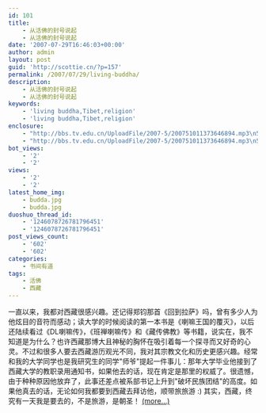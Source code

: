 ```yaml
---
id: 101
title:
    - 从活佛的封号说起
    - 从活佛的封号说起
date: '2007-07-29T16:46:03+00:00'
author: admin
layout: post
guid: 'http://scottie.cn/?p=157'
permalink: /2007/07/29/living-buddha/
description:
    - 从活佛的封号说起
    - 从活佛的封号说起
keywords:
    - 'living buddha,Tibet,religion'
    - 'living buddha,Tibet,religion'
enclosure:
    - "http://bbs.tv.edu.cn/UploadFile/2007-5/200751011373646894.mp3\n5721367\naudio/mpeg"
    - "http://bbs.tv.edu.cn/UploadFile/2007-5/200751011373646894.mp3\n5721367\naudio/mpeg"
bot_views:
    - '2'
    - '2'
views:
    - '2'
    - '2'
latest_home_img:
    - budda.jpg
    - budda.jpg
duoshuo_thread_id:
    - '1246078726781796451'
    - '1246078726781796451'
post_views_count:
    - '602'
    - '602'
categories:
    - 书间有道
tags:
    - 活佛
    - 西藏
---
```


一直以来，我都对西藏很感兴趣。还记得郑钧那首《回到拉萨》吗，曾有多少人为他炫目的音符而感动；读大学的时候阅读的第一本书是《喇嘛王国的覆灭》，以后还陆续看过《DL喇嘛传》，《班禅喇嘛传》和《藏传佛教》等书籍，说实在，我不知道是为什么？也许西藏那博大且神秘的胸怀在吸引着每一个探寻而又好奇的心灵。不过和很多人要去西藏游历观光不同，我对其宗教文化和历史更感兴趣。经常和我的大学同学也是我研究生的同学"师爷"提起一件事儿：那年大学毕业他接到了西藏大学的教职录用通知书，如果他去的话，现在肯定是那里的权威了。很遗憾，由于种种原因他放弃了，此事还差点被系部书记上升到"破坏民族团结"的高度。如果他真去的话，无论如何我都要到西藏去拜访他，顺带旅旅游 :) 其实，西藏，终究有一天我是要去的，不是旅游，是朝圣！ [<span aria-label="Continue reading 从活佛的封号说起">(more…)</span>](http://farbank.net/2007/07/29/living-buddha/#more-101)